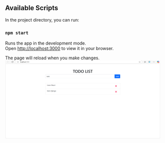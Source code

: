 ## Available Scripts

In the project directory, you can run:

### `npm start`

Runs the app in the development mode.\
Open [http://localhost:3000](http://localhost:3000) to view it in your browser.

The page will reload when you make changes.\
![image](https://github.com/N-PrasanthKumar/react-to-do/blob/main/images/Screenshot%20(431).png)
